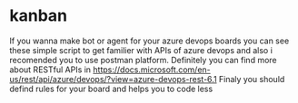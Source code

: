 # kanban
If you wanna make bot or agent for your azure devops boards you can see these simple script to get familier with APIs of azure devops and also i recomended you to use postman platform.
Definitely you can find more about RESTful APIs in https://docs.microsoft.com/en-us/rest/api/azure/devops/?view=azure-devops-rest-6.1
Finaly you should defind rules for your board and helps you to code less
